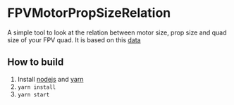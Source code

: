 # FPVMotorPropSizeRelation
A simple tool to look at the relation between motor size, prop size and quad size of your FPV quad.
It is based on this [data](https://docs.google.com/spreadsheets/d/1xpjDN-GJIaSJ_yyTewleAqNTGeFBCXdAb6RDpASf1Ks/edit#gid=0)
## How to build
1. Install [nodejs](https://nodejs.org/en/download/) and [yarn](https://classic.yarnpkg.com/en/docs/install/)
2. <code>yarn install</code>
3. <code>yarn start</code>
